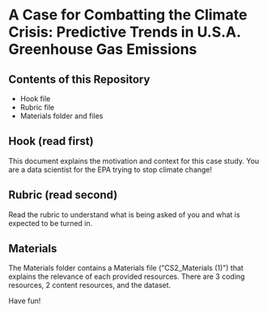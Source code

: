 # A Case for Combatting the Climate Crisis: Predictive Trends in U.S.A. Greenhouse Gas Emissions

## Contents of this Repository
- Hook file
- Rubric file
- Materials folder and files

## Hook (read first)
This document explains the motivation and context for this case study. You are a data scientist for the EPA trying to stop climate change!

## Rubric (read second)
Read the rubric to understand what is being asked of you and what is expected to be turned in.

## Materials
The Materials folder contains a Materials file ("CS2_Materials (1)") that explains the relevance of each provided resources. There are 3 coding resources, 2 content resources, and the dataset.


Have fun!


